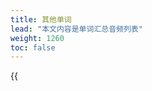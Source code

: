 ```yaml
---
title: 其他单词
lead: "本文内容是单词汇总音频列表"
weight: 1260
toc: false
---
```


{{<audio caption="名词" src="https://tellyouwhat-static-1251995834.cos.ap-chongqing.myqcloud.com/audios/cs_danci/49名词.mp3">}}
{{<audio caption="动词1" src="https://tellyouwhat-static-1251995834.cos.ap-chongqing.myqcloud.com/audios/cs_danci/50动词1.mp3">}}
{{<audio caption="动词2" src="https://tellyouwhat-static-1251995834.cos.ap-chongqing.myqcloud.com/audios/cs_danci/51动词2.mp3">}}
{{<audio caption="动词3" src="https://tellyouwhat-static-1251995834.cos.ap-chongqing.myqcloud.com/audios/cs_danci/52动词3.mp3">}}
{{<audio caption="形容词（形1）" src="https://tellyouwhat-static-1251995834.cos.ap-chongqing.myqcloud.com/audios/cs_danci/53形容词（形1）.mp3">}}
{{<audio caption="形容动词（形2）" src="https://tellyouwhat-static-1251995834.cos.ap-chongqing.myqcloud.com/audios/cs_danci/54形容动词（形2）.mp3">}}
{{<audio caption="代词" src="https://tellyouwhat-static-1251995834.cos.ap-chongqing.myqcloud.com/audios/cs_danci/55代词.mp3">}}
{{<audio caption="副词" src="https://tellyouwhat-static-1251995834.cos.ap-chongqing.myqcloud.com/audios/cs_danci/56副词.mp3">}}
{{<audio caption="疑问词" src="https://tellyouwhat-static-1251995834.cos.ap-chongqing.myqcloud.com/audios/cs_danci/57疑问词.mp3">}}
{{<audio caption="叹词" src="https://tellyouwhat-static-1251995834.cos.ap-chongqing.myqcloud.com/audios/cs_danci/58叹词.mp3">}}
{{<audio caption="连词" src="https://tellyouwhat-static-1251995834.cos.ap-chongqing.myqcloud.com/audios/cs_danci/59连词.mp3">}}
{{<audio caption="连体词" src="https://tellyouwhat-static-1251995834.cos.ap-chongqing.myqcloud.com/audios/cs_danci/60连体词.mp3">}}
{{<audio caption="专有名词" src="https://tellyouwhat-static-1251995834.cos.ap-chongqing.myqcloud.com/audios/cs_danci/61专有名词.mp3">}}
{{<audio caption="日常用语" src="https://tellyouwhat-static-1251995834.cos.ap-chongqing.myqcloud.com/audios/cs_danci/62日常用语.mp3">}}
